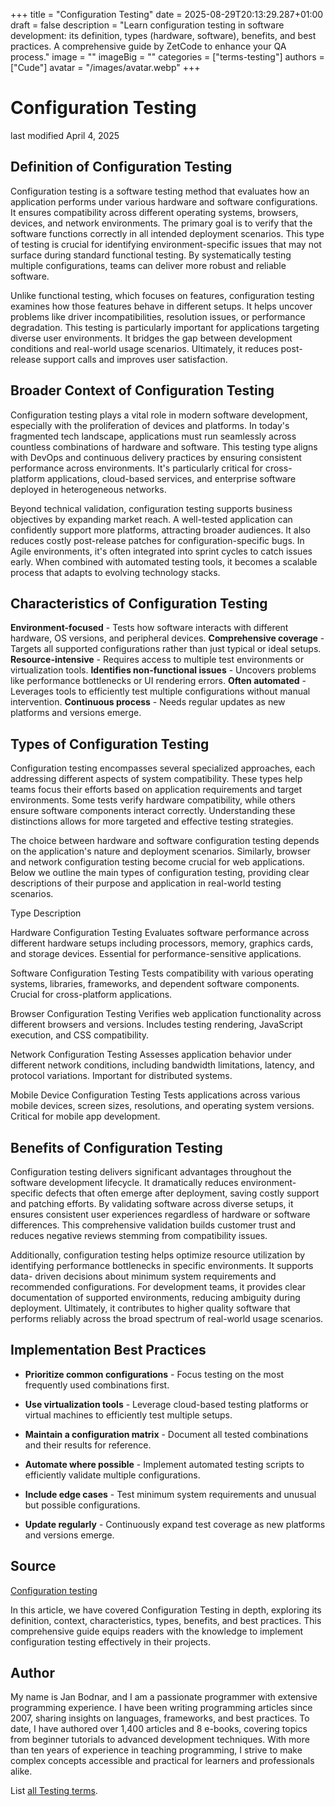 +++
title = "Configuration Testing"
date = 2025-08-29T20:13:29.287+01:00
draft = false
description = "Learn configuration testing in software development: its definition, types (hardware, software), benefits, and best practices. A comprehensive guide by ZetCode to enhance your QA process."
image = ""
imageBig = ""
categories = ["terms-testing"]
authors = ["Cude"]
avatar = "/images/avatar.webp"
+++

# Configuration Testing

last modified April 4, 2025

## Definition of Configuration Testing

Configuration testing is a software testing method that evaluates how an
application performs under various hardware and software configurations. It
ensures compatibility across different operating systems, browsers, devices,
and network environments. The primary goal is to verify that the software
functions correctly in all intended deployment scenarios. This type of testing
is crucial for identifying environment-specific issues that may not surface
during standard functional testing. By systematically testing multiple
configurations, teams can deliver more robust and reliable software.

Unlike functional testing, which focuses on features, configuration testing
examines how those features behave in different setups. It helps uncover
problems like driver incompatibilities, resolution issues, or performance
degradation. This testing is particularly important for applications targeting
diverse user environments. It bridges the gap between development conditions
and real-world usage scenarios. Ultimately, it reduces post-release support
calls and improves user satisfaction.

## Broader Context of Configuration Testing

Configuration testing plays a vital role in modern software development,
especially with the proliferation of devices and platforms. In today's
fragmented tech landscape, applications must run seamlessly across countless
combinations of hardware and software. This testing type aligns with DevOps and
continuous delivery practices by ensuring consistent performance across
environments. It's particularly critical for cross-platform applications,
cloud-based services, and enterprise software deployed in heterogeneous
networks.

Beyond technical validation, configuration testing supports business objectives
by expanding market reach. A well-tested application can confidently support
more platforms, attracting broader audiences. It also reduces costly
post-release patches for configuration-specific bugs. In Agile environments,
it's often integrated into sprint cycles to catch issues early. When combined
with automated testing tools, it becomes a scalable process that adapts to
evolving technology stacks.

## Characteristics of Configuration Testing

**Environment-focused** - Tests how software interacts with
different hardware, OS versions, and peripheral devices.
**Comprehensive coverage** - Targets all supported
configurations rather than just typical or ideal setups.
**Resource-intensive** - Requires access to multiple test
environments or virtualization tools.
**Identifies non-functional issues** - Uncovers problems like
performance bottlenecks or UI rendering errors.
**Often automated** - Leverages tools to efficiently test
multiple configurations without manual intervention.
**Continuous process** - Needs regular updates as new
platforms and versions emerge.

## Types of Configuration Testing

Configuration testing encompasses several specialized approaches, each addressing
different aspects of system compatibility. These types help teams focus their
efforts based on application requirements and target environments. Some tests
verify hardware compatibility, while others ensure software components interact
correctly. Understanding these distinctions allows for more targeted and
effective testing strategies.

The choice between hardware and software configuration testing depends on the
application's nature and deployment scenarios. Similarly, browser and network
configuration testing become crucial for web applications. Below we outline the
main types of configuration testing, providing clear descriptions of their
purpose and application in real-world testing scenarios.

Type
Description

Hardware Configuration Testing
Evaluates software performance across different hardware setups including
processors, memory, graphics cards, and storage devices. Essential for
performance-sensitive applications.

Software Configuration Testing
Tests compatibility with various operating systems, libraries, frameworks,
and dependent software components. Crucial for cross-platform applications.

Browser Configuration Testing
Verifies web application functionality across different browsers and versions.
Includes testing rendering, JavaScript execution, and CSS compatibility.

Network Configuration Testing
Assesses application behavior under different network conditions, including
bandwidth limitations, latency, and protocol variations. Important for
distributed systems.

Mobile Device Configuration Testing
Tests applications across various mobile devices, screen sizes, resolutions,
and operating system versions. Critical for mobile app development.

## Benefits of Configuration Testing

Configuration testing delivers significant advantages throughout the software
development lifecycle. It dramatically reduces environment-specific defects
that often emerge after deployment, saving costly support and patching
efforts. By validating software across diverse setups, it ensures consistent
user experiences regardless of hardware or software differences. This
comprehensive validation builds customer trust and reduces negative reviews
stemming from compatibility issues.

Additionally, configuration testing helps optimize resource utilization by
identifying performance bottlenecks in specific environments. It supports data-
driven decisions about minimum system requirements and recommended
configurations. For development teams, it provides clear documentation of
supported environments, reducing ambiguity during deployment. Ultimately, it
contributes to higher quality software that performs reliably across the broad
spectrum of real-world usage scenarios.

## Implementation Best Practices

- **Prioritize common configurations** - Focus testing on the most frequently used combinations first.

- **Use virtualization tools** - Leverage cloud-based testing platforms or virtual machines to efficiently test multiple setups.

- **Maintain a configuration matrix** - Document all tested combinations and their results for reference.

- **Automate where possible** - Implement automated testing scripts to efficiently validate multiple configurations.

- **Include edge cases** - Test minimum system requirements and unusual but possible configurations.

- **Update regularly** - Continuously expand test coverage as new platforms and versions emerge.

## Source

[Configuration testing](https://en.wikipedia.org/wiki/Configuration_testing)

In this article, we have covered Configuration Testing in depth, exploring its
definition, context, characteristics, types, benefits, and best practices. This
comprehensive guide equips readers with the knowledge to implement configuration
testing effectively in their projects.

## Author

My name is Jan Bodnar, and I am a passionate programmer with extensive
programming experience. I have been writing programming articles since 2007,
sharing insights on languages, frameworks, and best practices. To date, I have
authored over 1,400 articles and 8 e-books, covering topics from beginner
tutorials to advanced development techniques. With more than ten years of
experience in teaching programming, I strive to make complex concepts accessible
and practical for learners and professionals alike.

List [all Testing terms](/all/#terms-test).